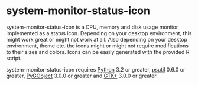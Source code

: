 system-monitor-status-icon
==========================

system-monitor-status-icon is a CPU, memory and disk usage monitor
implemented as a status icon. Depending on your desktop environment,
this might work great or might not work at all. Also depending on your
desktop environment, theme etc. the icons might or might not require
modifications to their sizes and colors. Icons can be easily generated
with the provided R script.

system-monitor-status-icon requires [Python][1] 3.2 or greater,
[psutil][2] 0.6.0 or greater, [PyGObject][3] 3.0.0 or greater and
[GTK+][4] 3.0.0 or greater.

[1]: http://www.python.org/
[2]: http://code.google.com/p/psutil/
[3]: http://wiki.gnome.org/Projects/PyGObject
[4]: http://www.gtk.org/
